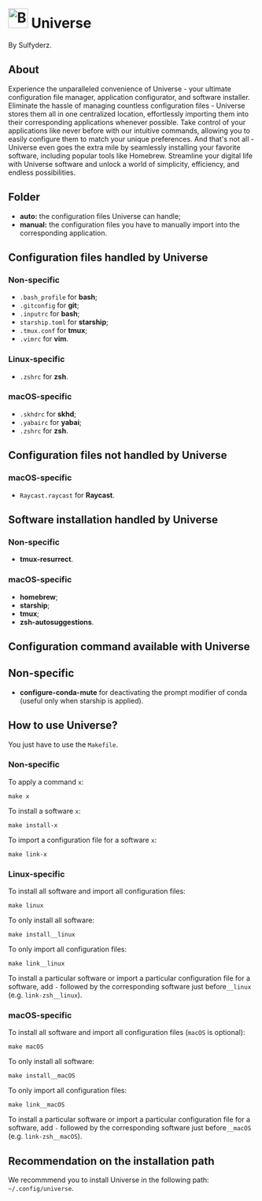 # <img width="40" height="40" src="https://gitlab.com/uploads/-/system/project/avatar/24016226/galaxy.png" alt="Banner"> Universe
By Sulfyderz.

## About
Experience the unparalleled convenience of Universe - your ultimate configuration file manager, application configurator, and software installer. Eliminate the hassle of managing countless configuration files - Universe stores them all in one centralized location, effortlessly importing them into their corresponding applications whenever possible. Take control of your applications like never before with our intuitive commands, allowing you to easily configure them to match your unique preferences. And that's not all - Universe even goes the extra mile by seamlessly installing your favorite software, including popular tools like Homebrew. Streamline your digital life with Universe software and unlock a world of simplicity, efficiency, and endless possibilities.

## Folder
- **auto:** the configuration files Universe can handle;
- **manual:** the configuration files you have to manually import into the corresponding application.

## Configuration files handled by Universe
### Non-specific
- `.bash_profile` for **bash**;
- `.gitconfig` for **git**;
- `.inputrc` for **bash**;
- `starship.toml` for **starship**;
- `.tmux.conf` for **tmux**;
- `.vimrc` for **vim**.
### Linux-specific
- `.zshrc` for **zsh**.
### macOS-specific
- `.skhdrc` for **skhd**;
- `.yabairc` for **yabai**;
- `.zshrc` for **zsh**.

## Configuration files not handled by Universe
### macOS-specific
- `Raycast.raycast` for **Raycast**.

## Software installation handled by Universe
### Non-specific
- **tmux-resurrect**.
### macOS-specific
- **homebrew**;
- **starship**;
- **tmux**;
- **zsh-autosuggestions**.

## Configuration command available with Universe
## Non-specific
- **configure-conda-mute** for deactivating the prompt modifier of conda (useful only when starship is applied).

## How to use Universe?
You just have to use the `Makefile`.
### Non-specific
To apply a command `x`:
```
make x
```
To install a software `x`:
```
make install-x
```
To import a configuration file for a software `x`:
```
make link-x
```
### Linux-specific
To install all software and import all configuration files:
```
make linux
```
To only install all software:
```
make install__linux
```
To only import all configuration files:
```
make link__linux
```
To install a particular software or import a particular configuration file for a software, add `-` followed by the corresponding software just before`__linux` (e.g. `link-zsh__linux`).

### macOS-specific
To install all software and import all configuration files (`macOS` is optional):
```
make macOS
```
To only install all software:
```
make install__macOS
```
To only import all configuration files:
```
make link__macOS
```
To install a particular software or import a particular configuration file for a software, add `-` followed by the corresponding software just before`__macOS` (e.g. `link-zsh__macOS`).

## Recommendation on the installation path
We recommmend you to install Universe in the following path: `~/.config/universe`.
